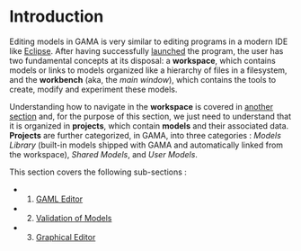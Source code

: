
# Introduction



Editing models in GAMA is very similar to editing programs in a modern IDE like [Eclipse](http://www.eclipse.rog). After having successfully [launched](G__Launching) the program, the user has two fundamental concepts at its disposal: a **workspace**, which contains models or links to models organized like a hierarchy of files in a filesystem, and the **workbench** (aka, the _main window_), which contains the tools to create, modify and experiment these models.

Understanding how to navigate in the **workspace** is covered in [another section](G__NavigatingWorkspace) and, for the purpose of this section, we just need to understand that it is organized in **projects**, which contain **models** and their associated data. **Projects** are further categorized, in GAMA, into three categories : _Models Library_ (built-in models shipped with GAMA and automatically linked from the workspace), _Shared Models_, and _User Models_.

This section covers the following sub-sections :

  * 1. [GAML Editor](G__GamlEditor)
  * 2. [Validation of Models](G__ValidationOfModels)
  * 3. [Graphical Editor](G__GraphicalEditor)
